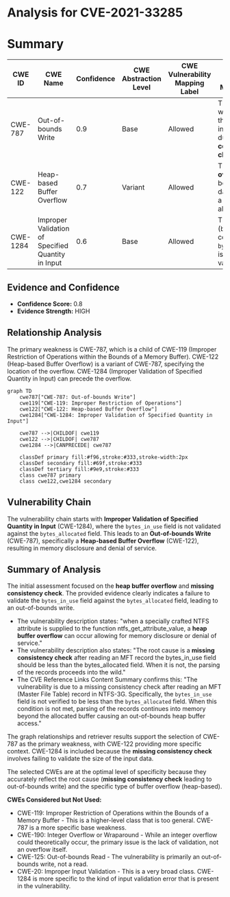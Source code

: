 # Analysis for CVE-2021-33285

# Summary
| CWE ID  | CWE Name | Confidence | CWE Abstraction Level | CWE Vulnerability Mapping Label | CWE-Vulnerability Mapping Notes |
|----------------|----------------------------------------------------------------------------------------------------------------------|--------------------|---------------------------|------------------------------------|------------------------------------------------------------------------------------------------------------------------------------------------------|
| CWE-787 | Out-of-bounds Write | 0.9 | Base | Allowed | The product writes data past the end of the intended buffer due to **missing consistency check**. |
| CWE-122 | Heap-based Buffer Overflow | 0.7 | Variant | Allowed | The **heap buffer overflow** occurs because the data is written to a heap-allocated buffer.|
| CWE-1284 | Improper Validation of Specified Quantity in Input | 0.6 | Base | Allowed | The quantity (`bytes_in_use` compared to `bytes_allocated`) is not properly validated. |

## Evidence and Confidence

*   **Confidence Score:** 0.8
*   **Evidence Strength:** HIGH

## Relationship Analysis
The primary weakness is CWE-787, which is a child of CWE-119 (Improper Restriction of Operations within the Bounds of a Memory Buffer). CWE-122 (Heap-based Buffer Overflow) is a variant of CWE-787, specifying the location of the overflow. CWE-1284 (Improper Validation of Specified Quantity in Input) can precede the overflow.

```mermaid
graph TD
    cwe787["CWE-787: Out-of-bounds Write"]
    cwe119["CWE-119: Improper Restriction of Operations"]
    cwe122["CWE-122: Heap-based Buffer Overflow"]
    cwe1284["CWE-1284: Improper Validation of Specified Quantity in Input"]

    cwe787 -->|CHILDOF| cwe119
    cwe122 -->|CHILDOF| cwe787
    cwe1284 -->|CANPRECEDE| cwe787

    classDef primary fill:#f96,stroke:#333,stroke-width:2px
    classDef secondary fill:#69f,stroke:#333
    classDef tertiary fill:#9e9,stroke:#333
    class cwe787 primary
    class cwe122,cwe1284 secondary
```

## Vulnerability Chain
The vulnerability chain starts with **Improper Validation of Specified Quantity in Input** (CWE-1284), where the `bytes_in_use` field is not validated against the `bytes_allocated` field. This leads to an **Out-of-bounds Write** (CWE-787), specifically a **Heap-based Buffer Overflow** (CWE-122), resulting in memory disclosure and denial of service.

## Summary of Analysis
The initial assessment focused on the **heap buffer overflow** and **missing consistency check**. The provided evidence clearly indicates a failure to validate the `bytes_in_use` field against the `bytes_allocated` field, leading to an out-of-bounds write.

*   The vulnerability description states: "when a specially crafted NTFS attribute is supplied to the function ntfs_get_attribute_value, a **heap buffer overflow** can occur allowing for memory disclosure or denial of service."
*   The vulnerability description also states: "The root cause is a **missing consistency check** after reading an MFT record the bytes_in_use field should be less than the bytes_allocated field. When it is not, the parsing of the records proceeds into the wild."
*   The CVE Reference Links Content Summary confirms this: "The vulnerability is due to a missing consistency check after reading an MFT (Master File Table) record in NTFS-3G. Specifically, the `bytes_in_use` field is not verified to be less than the `bytes_allocated` field. When this condition is not met, parsing of the records continues into memory beyond the allocated buffer causing an out-of-bounds heap buffer access."

The graph relationships and retriever results support the selection of CWE-787 as the primary weakness, with CWE-122 providing more specific context. CWE-1284 is included because the **missing consistency check** involves failing to validate the size of the input data.

The selected CWEs are at the optimal level of specificity because they accurately reflect the root cause (**missing consistency check** leading to out-of-bounds write) and the specific type of buffer overflow (heap-based).

**CWEs Considered but Not Used:**

*   CWE-119: Improper Restriction of Operations within the Bounds of a Memory Buffer - This is a higher-level class that is too general. CWE-787 is a more specific base weakness.
*   CWE-190: Integer Overflow or Wraparound - While an integer overflow could theoretically occur, the primary issue is the lack of validation, not an overflow itself.
*   CWE-125: Out-of-bounds Read - The vulnerability is primarily an out-of-bounds write, not a read.
*   CWE-20: Improper Input Validation - This is a very broad class. CWE-1284 is more specific to the kind of input validation error that is present in the vulnerability.
